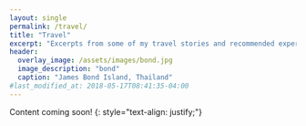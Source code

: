 ```yaml
---
layout: single
permalink: /travel/
title: "Travel"
excerpt: "Excerpts from some of my travel stories and recommended experiences."
header:
  overlay_image: /assets/images/bond.jpg
  image_description: "bond"
  caption: "James Bond Island, Thailand"
#last_modified_at: 2018-05-17T08:41:35-04:00
---
```


Content coming soon!
{: style="text-align: justify;"}
